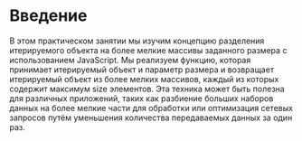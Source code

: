 # Введение

В этом практическом занятии мы изучим концепцию разделения итерируемого объекта на более мелкие массивы заданного размера с использованием JavaScript. Мы реализуем функцию, которая принимает итерируемый объект и параметр размера и возвращает итерируемый объект из более мелких массивов, каждый из которых содержит максимум size элементов. Эта техника может быть полезна для различных приложений, таких как разбиение больших наборов данных на более мелкие части для обработки или оптимизация сетевых запросов путём уменьшения количества передаваемых данных за один раз.
